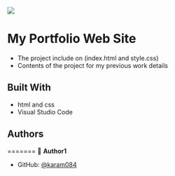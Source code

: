 ![](https://github.com/karam084/My_Portfolio_WebSite-)

# My Portfolio Web Site

- The project include on (index.html and style.css)
- Contents of the project for my previous work details

## Built With

- html and css
- Visual Studio Code

## Authors

=======
👤 **Author1**

- GitHub: [@karam084](https://github.com/karam084/Hello_Microverse1)
